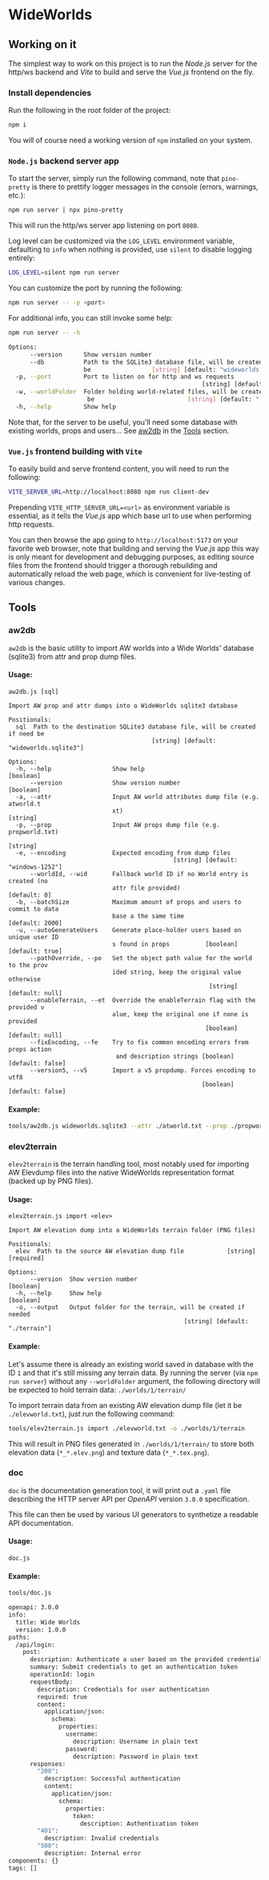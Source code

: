 # WideWorlds

## Working on it

The simplest way to work on this project is to run the _Node.js_ server for the http/ws backend and _Vite_ to build and serve the _Vue.js_ frontend on the fly.

### Install dependencies

Run the following in the root folder of the project:

```bash
npm i
```

You will of course need a working version of `npm` installed on your system.

### `Node.js` backend server app

To start the server, simply run the following command, note that `pino-pretty` is there to prettify logger messages in the console (errors, warnings, etc.):

```bash
npm run server | npx pino-pretty
```

This will run the http/ws server app listening on port `8080`.

Log level can be customized via the `LOG_LEVEL` environment variable, defaulting to `info` when nothing is provided, use `silent` to disable logging entirely:

```bash
LOG_LEVEL=silent npm run server
```

You can customize the port by running the following:

```bash
npm run server -- -p <port>
```

For additional info, you can still invoke some help:
```bash
npm run server -- -h

Options:
      --version      Show version number                               [boolean]
      --db           Path to the SQLite3 database file, will be created if need
                     be                 [string] [default: "wideworlds.sqlite3"]
  -p, --port         Port to listen on for http and ws requests
                                                      [string] [default: "8080"]
  -w, --worldFolder  Folder holding world-related files, will be created if need
                      be                          [string] [default: "./worlds"]
  -h, --help         Show help                                         [boolean]
```

Note that, for the server to be useful, you'll need some database with existing worlds, props and users...
See [aw2db](###aw2db) in the [Tools](##Tools) section.

### `Vue.js` frontend building with `Vite`

To easily build and serve frontend content, you will need to run the following:

```bash
VITE_SERVER_URL=http://localhost:8080 npm run client-dev
```

Prepending `VITE_HTTP_SERVER_URL=<url>` as environment variable is essential, as it tells the _Vue.js_ app which base url to use when performing http requests.

You can then browse the app going to `http://localhost:5173` on your favorite web browser, note that building and serving the _Vue.js_ app this way is only meant for development and debugging purposes, as editing source files from the frontend should trigger a thorough rebuilding and automatically reload the web page, which is convenient for live-testing of various changes.

## Tools

### aw2db

`aw2db` is the basic utility to import AW worlds into a Wide Worlds' database (sqlite3) from attr and prop dump files.

#### Usage:
```
aw2db.js [sql]

Import AW prop and attr dumps into a WideWorlds sqlite3 database

Positionals:
  sql  Path to the destination SQLite3 database file, will be created if need be
                                        [string] [default: "wideworlds.sqlite3"]

Options:
  -h, --help                 Show help                                 [boolean]
      --version              Show version number                       [boolean]
  -a, --attr                 Input AW world attributes dump file (e.g. atworld.t
                             xt)                                        [string]
  -p, --prop                 Input AW props dump file (e.g. propworld.txt)
                                                                        [string]
  -e, --encoding             Expected encoding from dump files
                                              [string] [default: "windows-1252"]
      --worldId, --wid       Fallback world ID if no World entry is created (no
                             attr file provided)                    [default: 0]
  -b, --batchSize            Maximum amount of props and users to commit to data
                             base a the same time                [default: 2000]
  -u, --autoGenerateUsers    Generate place-holder users based on unique user ID
                             s found in props          [boolean] [default: true]
      --pathOverride, --po   Set the object path value for the world to the prov
                             ided string, keep the original value otherwise
                                                        [string] [default: null]
      --enableTerrain, --et  Override the enableTerrain flag with the provided v
                             alue, keep the original one if none is provided
                                                       [boolean] [default: null]
      --fixEncoding, --fe    Try to fix common encoding errors from props action
                              and description strings [boolean] [default: false]
      --version5, --v5       Import a v5 propdump. Forces encoding to utf8
                                                      [boolean] [default: false]

```

#### Example:

```bash
tools/aw2db.js wideworlds.sqlite3 --attr ./atworld.txt --prop ./propworld.txt
```

### elev2terrain

`elev2terrain` is the terrain handling tool, most notably used for importing AW Elevdump
files into the native WideWorlds representation format (backed up by PNG files).

#### Usage:
```
elev2terrain.js import <elev>

Import AW elevation dump into a WideWorlds terrain folder (PNG files)

Positionals:
  elev  Path to the source AW elevation dump file            [string] [required]

Options:
      --version  Show version number                                   [boolean]
  -h, --help     Show help                                             [boolean]
  -o, --output   Output folder for the terrain, will be created if needed
                                                 [string] [default: "./terrain"]
```

#### Example:

Let's assume there is already an existing world saved in database with the ID `1` and that it's still missing any terrain data.
By running the server (via `npm run server`) without any `--worldFolder` argument, the following directory will be expected to hold terrain data: `./worlds/1/terrain/`

To import terrain data from an existing AW elevation dump file (let it be `./elevworld.txt`), just run the following command:

```bash
tools/elev2terrain.js import ./elevworld.txt -o ./worlds/1/terrain
```

This will result in PNG files generated in `./worlds/1/terrain/` to store both elevation data (`*_*.elev.png`) and texture data (`*_*.tex.png`).

### doc

`doc` is the documentation generation tool, it will print out a `.yaml` file describing the HTTP server API per _OpenAPI_ version `3.0.0` specification.

This file can then be used by various UI generators to synthetize a readable API documentation.

#### Usage:

`doc.js`

#### Example:

```bash
tools/doc.js

openapi: 3.0.0
info:
  title: Wide Worlds
  version: 1.0.0
paths:
  /api/login:
    post:
      description: Authenticate a user based on the provided credentials
      summary: Submit credentials to get an authentication token
      operationId: login
      requestBody:
        description: Credentials for user authentication
        required: true
        content:
          application/json:
            schema:
              properties:
                username:
                  description: Username in plain text
                password:
                  description: Password in plain text
      responses:
        "200":
          description: Successful authentication
          content:
            application/json:
              schema:
                properties:
                  token:
                    description: Authentication token
        "401":
          description: Invalid credentials
        "500":
          description: Internal error
components: {}
tags: []
```
